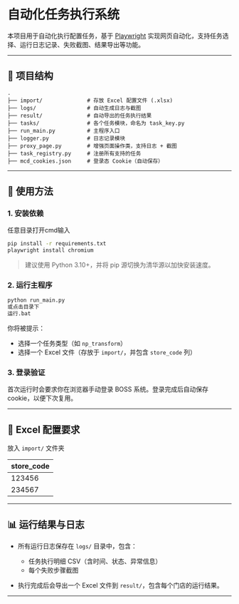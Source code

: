 # 自动化任务执行系统

本项目用于自动化执行配置任务，基于 [Playwright](https://playwright.dev/python/) 实现网页自动化，支持任务选择、运行日志记录、失败截图、结果导出等功能。

---

## 🧩 项目结构

```
.
├── import/              # 存放 Excel 配置文件 (.xlsx)
├── logs/                # 自动生成日志与截图
├── result/              # 自动导出的任务执行结果
├── tasks/               # 各个任务模块，命名为 task_key.py
├── run_main.py          # 主程序入口
├── logger.py            # 日志记录模块
├── proxy_page.py        # 增强页面操作类，支持日志 + 截图
├── task_registry.py     # 注册所有支持的任务
├── mcd_cookies.json     # 登录态 Cookie（自动保存）
```

---

## 🚀 使用方法

### 1. 安装依赖
任意目录打开cmd输入
```bash
pip install -r requirements.txt
playwright install chromium
```

> 建议使用 Python 3.10+，并将 pip 源切换为清华源以加快安装速度。

### 2. 运行主程序

```bash
python run_main.py
或点击目录下
运行.bat
```

你将被提示：

* 选择一个任务类型（如 `np_transform`）
* 选择一个 Excel 文件（存放于 `import/`，并包含 `store_code` 列）

### 3. 登录验证

首次运行时会要求你在浏览器手动登录 BOSS 系统。登录完成后自动保存 cookie，以便下次复用。

---

## 📄 Excel 配置要求

放入 `import/` 文件夹

| store\_code |
| ----------- |
| 123456      |
| 234567      |

---

## 📊 运行结果与日志

* 所有运行日志保存在 `logs/` 目录中，包含：

  * 任务执行明细 CSV（含时间、状态、异常信息）
  * 每个失败步骤截图
* 执行完成后会导出一个 Excel 文件到 `result/`，包含每个门店的运行结果。

---
